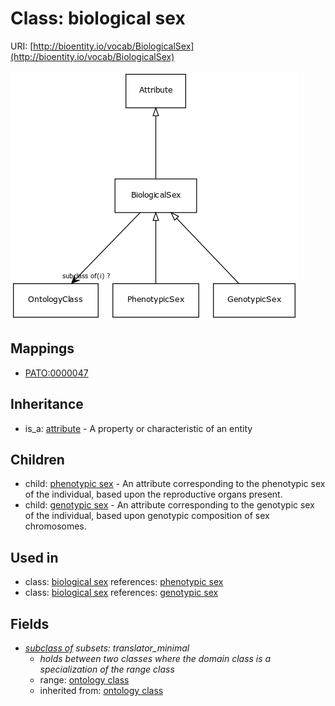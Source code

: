 # Class: biological sex




URI: [http://bioentity.io/vocab/BiologicalSex](http://bioentity.io/vocab/BiologicalSex)

![img](images/BiologicalSex.png)
## Mappings

 * [PATO:0000047](http://purl.obolibrary.org/obo/PATO_0000047)
## Inheritance

 *  is_a: [attribute](Attribute.md) - A property or characteristic of an entity
## Children

 *  child: [phenotypic sex](PhenotypicSex.md) - An attribute corresponding to the phenotypic sex of the individual, based upon the reproductive organs present.
 *  child: [genotypic sex](GenotypicSex.md) - An attribute corresponding to the genotypic sex of the individual, based upon genotypic composition of sex chromosomes.
## Used in

 *  class: [biological sex](BiologicalSex.md) references: [phenotypic sex](PhenotypicSex.md)
 *  class: [biological sex](BiologicalSex.md) references: [genotypic sex](GenotypicSex.md)
## Fields

 * _[subclass of](subclass_of.md) *subsets: translator_minimal*_
    * _holds between two classes where the domain class is a specialization of the range class_
    * range: [ontology class](OntologyClass.md)
    * inherited from: [ontology class](OntologyClass.md)
